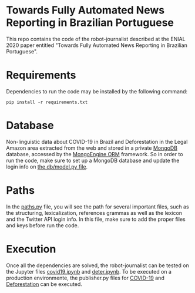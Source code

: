 # Towards Fully Automated News Reporting in Brazilian Portuguese

This repo contains the code of the robot-journalist described at the ENIAL 2020 paper entitled "Towards Fully Automated News Reporting in Brazilian Portuguese".

# Requirements

Dependencies to run the code may be installed by the following command:

```
pip install -r requirements.txt
```

# Database

Non-linguistic data about COVID-19 in Brazil and Deforestation in the Legal Amazon area extracted from the web and stored in a private [MongoDB](https://www.mongodb.com/) database, accessed by the [MongoEngine ORM](http://mongoengine.org/) framework. So in order to run the code, make sure to set up a MongoDB database and update the login info on [the db/model.py file](https://github.com/BotsDoBem/DEMO_INPE_COVID/blob/master/db/model.py#L11).

# Paths

In the [paths.py](https://github.com/BotsDoBem/DEMO_INPE_COVID/blob/master/paths.py) file, you will see the path for several important files, such as the structuring, lexicalization, references grammas as well as the lexicon and the Twitter API login info. In this file, make sure to add the proper files and keys before run the code.

# Execution

Once all the dependencies are solved, the robot-journalist can be tested on the Jupyter files [covid19.ipynb](https://github.com/BotsDoBem/DEMO_INPE_COVID/blob/master/covid19.ipynb) and [deter.ipynb](https://github.com/BotsDoBem/DEMO_INPE_COVID/blob/master/deter.ipynb). To be executed on a production environmente, the publisher.py files for [COVID-19](https://github.com/BotsDoBem/DEMO_INPE_COVID/blob/master/covid19/publisher.py) and [Deforestation](https://github.com/BotsDoBem/DEMO_INPE_COVID/blob/master/inpe_deter/publisher.py) can be executed.
